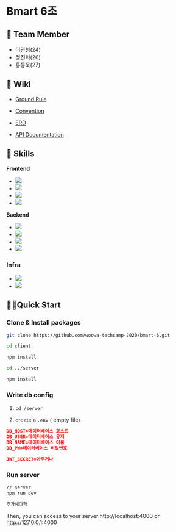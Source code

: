 # Bmart 6조

## 💑 Team Member

- 이관형(24)
- 정진혁(26)
- 홍동욱(27)

## 📖 Wiki

- [Ground Rule](https://github.com/woowa-techcamp-2020/bmart-6/wiki/Ground-Rule)
- [Convention](https://github.com/woowa-techcamp-2020/bmart-6/wiki/Convetion)

- [ERD](https://github.com/woowa-techcamp-2020/bmart-6/wiki/ERD)
- [API Documentation](https://github.com/woowa-techcamp-2020/bmart-6/wiki/API-Documentation)

## 🏅 Skills

**Frontend**

- <img src="https://img.shields.io/badge/-Typescript-blue"/>
- <img src="https://img.shields.io/badge/-React-9cf"/>
- <img src="https://img.shields.io/badge/-Styled--Components-orange"/>
- <img src="https://img.shields.io/badge/-Enthusiasm-red"/>

**Backend**

- <img src="https://img.shields.io/badge/-Javascript-yellow"/>

- <img src="https://img.shields.io/badge/-NodeJS-green"/>
- <img src="https://img.shields.io/badge/-Express-lightgrey"/>
- <img src="https://img.shields.io/badge/-MySQL-yellowgreen"/>

### Infra

- <img src="https://img.shields.io/badge/AWS-EC2-ff69b4"/>

- <img src="https://img.shields.io/badge/AWS-S3-blueviolet"/>


## 🏃‍♂️Quick Start

### Clone & Install packages

```bash
git clone https://github.com/woowa-techcamp-2020/bmart-6.git

cd client

npm install

cd ../server

npm install
```

### Write db config

1. `cd /server`

2. create a `.env` ( empty file)

```json
DB_HOST=데이터베이스 호스트
DB_USER=데이터베이스 유저
DB_NAME=데이터베이스 이름
DB_PW=데이터베이스 비밀번호

JWT_SECRET=아무거나
```


### Run server

```bash
// server
npm run dev

추가해야함
```

Then, you can access to your server http://localhost:4000 or http://127.0.0.1:4000




### 
